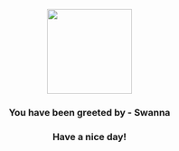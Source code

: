 <p align="center">
            <img src="https://raw.githubusercontent.com/PokeAPI/sprites/master/sprites/pokemon/581.png" width="150" height="150">
          </p>
          <h3 align="center">You have been greeted by - <b>Swanna</b></h3>
          <h3 align="center">Have a nice day!</h3>
        